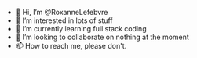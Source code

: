 - 👋 Hi, I’m @RoxanneLefebvre
- 👀 I’m interested in lots of stuff
- 🌱 I’m currently learning full stack coding
- 💞️ I’m looking to collaborate on nothing at the moment
- 📫 How to reach me, please don't.

<!---
RoxanneLefebvre/RoxanneLefebvre is a ✨ special ✨ repository because its `README.md` (this file) appears on your GitHub profile.
You can click the Preview link to take a look at your changes.
--->
